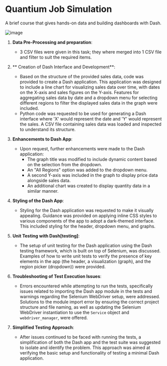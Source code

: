 # Quantium Job Simulation
A brief course that gives hands-on data and building dashboards with Dash.  

![image](https://github.com/ezz55/quantium-dash-app/assets/98974918/57190f8b-5a5c-4276-b5d1-46725281794e)

1. **Data Pre-Processing and preparation**:
   - 3 CSV files were given in this task; they where merged into 1 CSV file and filter to suit the required items.
2. ** Creation of Dash Interface and Development**:
   - Based on the structure of the provided sales data, code was provided to create a Dash application. This application was designed to include a line chart for visualizing sales data over time, with dates on the X-axis and sales figures on the Y-axis. Features for aggregating sales data by date and a dropdown menu for selecting different regions to filter the displayed sales data in the graph were included.
   - Python code was requested to be used for generating a Dash interface where 'X' would represent the date and 'Y' would represent the sales. A CSV file containing sales data was loaded and inspected to understand its structure.

3. **Enhancements to Dash App**:
   - Upon request, further enhancements were made to the Dash application:
     - The graph title was modified to include dynamic content based on the selection from the dropdown.
     - An "All Regions" option was added to the dropdown menu.
     - A second Y-axis was included in the graph to display price data alongside sales data.
     - An additional chart was created to display quantity data in a similar manner.

4. **Styling of the Dash App**:
   - Styling for the Dash application was requested to make it visually appealing. Guidance was provided on applying inline CSS styles to various components of the app to adopt a dark-themed interface. This included styling for the header, dropdown menu, and graphs.

5. **Unit Testing with Dash[testing]**:
   - The setup of unit testing for the Dash application using the Dash testing framework, which is built on top of Selenium, was discussed. Examples of how to write unit tests to verify the presence of key elements in the app (the header, a visualization (graph), and the region picker (dropdown)) were provided.

6. **Troubleshooting of Test Execution Issues**:
   - Errors encountered while attempting to run the tests, specifically issues related to importing the Dash app module in the tests and warnings regarding the Selenium WebDriver setup, were addressed. Solutions to the module import error by ensuring the correct project structure and file naming, as well as updating the Selenium WebDriver instantiation to use the `Service` object and `webdriver_manager`, were offered.

7. **Simplified Testing Approach**:
   - After issues continued to be faced with running the tests, a simplification of both the Dash app and the test suite was suggested to isolate and identify the problem. This approach was aimed at verifying the basic setup and functionality of testing a minimal Dash application.

